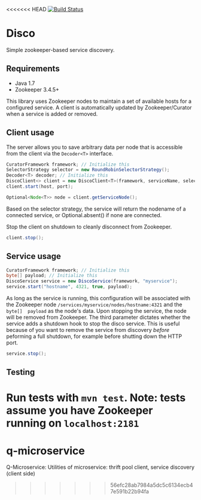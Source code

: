 <<<<<<< HEAD
[![Build Status](https://travis-ci.org/librato/disco-java.svg?branch=master)](https://travis-ci.org/librato/disco-java)

# Disco

Simple zookeeper-based service discovery.

## Requirements

 * Java 1.7
 * Zookeeper 3.4.5+

This library uses Zookeeper nodes to maintain a set of available hosts for
a configured service. A client is automatically updated by Zookeeper/Curator
when a service is added or removed.

## Client usage

The server allows you to save arbitrary data per node that is accessible from
the client via the `Decoder<T>` interface.

```java
CuratorFramework framework; // Initialize this
SelectorStrategy selector = new RoundRobinSelectorStrategy();
Decoder<T> decoder; // Initialize this
DiscoClient<> client = new DiscoClient<T>(framework, serviceName, selector, decoder);
client.start(host, port);

Optional<Node<T>> node = client.getServiceNode();
```

Based on the selector strategy, the service will return the nodename of a
connected service, or Optional.absent() if none are connected.

Stop the client on shutdown to cleanly disconnect from Zookeeper.

```java
client.stop();
```

## Service usage

```java
CuratorFramework framework; // Initialize this
byte[] payload; // Initialize this
DiscoService service = new DiscoService(framework, "myservice");
service.start("hostname", 4321, true, payload);
```

As long as the service is running, this configuration will be associated with the
Zookeeper node `/services/myservice/nodes/hostname:4321` and the `byte[] 
payload` as the node's data. Upon stopping the service, the node will be
removed from Zookeeper. The third parameter dictates whether the service adds a
shutdown hook to stop the disco service. This is useful because of you want to
remove the service from discovery _before_ peforming a full shutdown, for
example before shutting down the HTTP port.

```java
service.stop();
```

## Testing

Run tests with `mvn test`. **Note**: tests assume you have Zookeeper running on
`localhost:2181`
=======
# q-microservice
Q-Microservice: Utilities of microservice: thrift pool client, service discovery (client side)
>>>>>>> 56efc28ab7984a5dc5c6134ecb47e591b22b94fa
